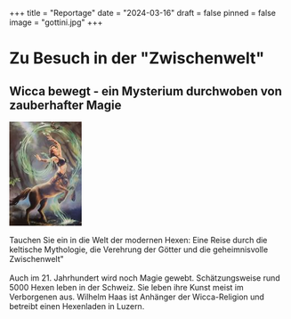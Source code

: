 +++
title = "Reportage"
date = "2024-03-16"
draft = false
pinned = false
image = "gottini.jpg"
+++
# Zu Besuch in der "Zwischenwelt"

## **Wicca bewegt - ein Mysterium durchwoben von zauberhafter Magie**

![](gottin.jpg)

Tauchen Sie ein in die Welt der modernen Hexen: Eine Reise durch die keltische Mythologie, die Verehrung der Götter und die geheimnisvolle Zwischenwelt"\
\
Auch im 21. Jahrhundert wird noch Magie gewebt. Schätzungsweise rund 5000 Hexen leben in der Schweiz. Sie leben ihre Kunst meist im Verborgenen aus. Wilhelm Haas ist Anhänger der Wicca-Religion und betreibt einen Hexenladen in Luzern.